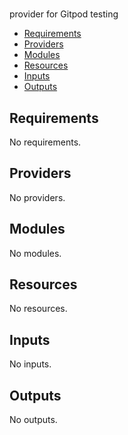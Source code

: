 # <Provider>

<Provider> provider for Gitpod testing

<!-- toc -->

- [Requirements](#requirements)
- [Providers](#providers)
- [Modules](#modules)
- [Resources](#resources)
- [Inputs](#inputs)
- [Outputs](#outputs)

<!-- tocstop -->

<!-- BEGIN_TF_DOCS -->
## Requirements

No requirements.

## Providers

No providers.

## Modules

No modules.

## Resources

No resources.

## Inputs

No inputs.

## Outputs

No outputs.
<!-- END_TF_DOCS -->
